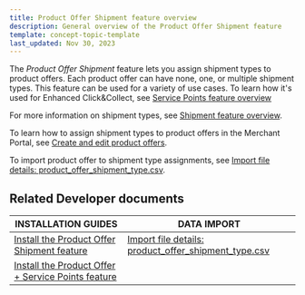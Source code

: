 ```yaml
---
title: Product Offer Shipment feature overview
description: General overview of the Product Offer Shipment feature
template: concept-topic-template
last_updated: Nov 30, 2023
---
```


<!-- Must be moved to base shop after product offers are decoupled from MP @Valerii Pravoslavnyi -->

The *Product Offer Shipment* feature lets you assign shipment types to product offers. Each product offer can have none, one, or multiple shipment types. This feature can be used for a variety of use cases.
To learn how it's used for Enhanced Click&Collect, see [Service Points feature overview](/docs/pbc/all/service-point-management/202410.0/unified-commerce/service-points-feature-overview.html)

For more information on shipment types, see [Shipment feature overview](/docs/pbc/all/carrier-management/202410.0/base-shop/shipment-feature-overview.html#shipment-type).

To learn how to assign shipment types to product offers in the Merchant Portal, see [Create and edit product offers](/docs/pbc/all/offer-management/202410.0/unified-commerce/unified-commerce-create-and-edit-product-offers.html).

To import product offer to shipment type assignments, see [Import file details: product_offer_shipment_type.csv](/docs/pbc/all/offer-management/202410.0/marketplace/import-and-export-data/import-file-details-product-offer-shipment-type.csv.html).

## Related Developer documents

| INSTALLATION GUIDES| DATA IMPORT |
| -------------- | - |
| [Install the Product Offer Shipment feature](/docs/pbc/all/offer-management/202410.0/marketplace/install-and-upgrade/install-features/install-the-product-offer-shipment-feature.html) |  [Import file details: product_offer_shipment_type.csv](/docs/pbc/all/offer-management/202410.0/marketplace/import-and-export-data/import-file-details-product-offer-shipment-type.csv.html)   |
| [Install the Product Offer + Service Points feature](/docs/pbc/all/offer-management/202410.0/unified-commerce/install-features/install-the-product-offer-service-points-feature.html) | |
